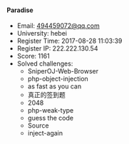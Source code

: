 #### Paradise  

* Email: 494459072@qq.com  
* University: hebei  
* Register Time: 2017-08-28 11:03:39  
* Register IP: 222.222.130.54  
* Score: 1161  
* Solved challenges: 
  * SniperOJ-Web-Browser  
  * php-object-injection  
  * as fast as you can  
  * 真正的签到题  
  * 2048  
  * php-weak-type  
  * guess the code  
  * Source  
  * inject-again  
